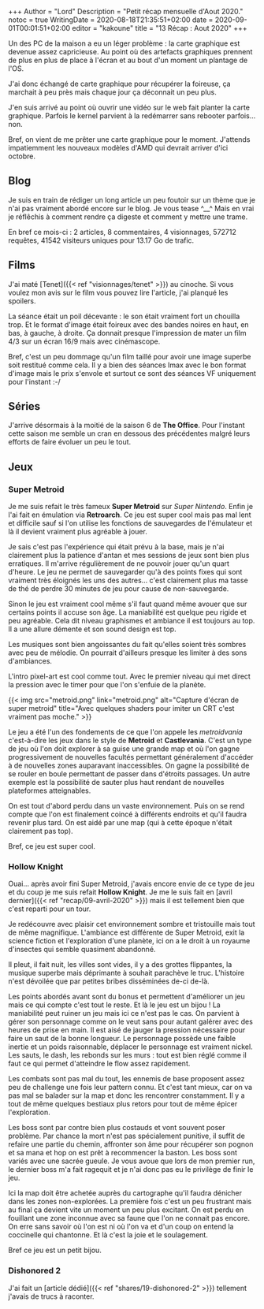 +++
Author = "Lord"
Description = "Petit récap mensuelle d'Aout 2020."
notoc = true
WritingDate = 2020-08-18T21:35:51+02:00
date = 2020-09-01T00:01:51+02:00
editor = "kakoune"
title = "13 Récap : Aout 2020" 
+++

Un des PC de la maison a eu un léger problème : la carte graphique est devenue assez capricieuse.
Au point où des artefacts graphiques prennent de plus en plus de place à l'écran et au bout d'un moment un plantage de l'OS.

J'ai donc échangé de carte graphique pour récupérer la foireuse, ça marchait à peu près mais chaque jour ça déconnait un peu plus.

J'en suis arrivé au point où ouvrir une vidéo sur le web fait planter la carte graphique.
Parfois le kernel parvient à la redémarrer sans rebooter parfois… non.

Bref, on vient de me prêter une carte graphique pour le moment.
J'attends impatiemment les nouveaux modèles d'AMD qui devrait arriver d'ici octobre.

## Blog

Je suis en train de rédiger un long article un peu foutoir sur un thème que je n'ai pas vraiment abordé encore sur le blog.
Je vous tease ^__^
Mais en vrai je réflêchis à comment rendre ça digeste et comment y mettre une trame.

En bref ce mois-ci : 2 articles, 8 commentaires, 4 visionnages, 572712 requêtes, 41542 visiteurs uniques pour 13.17 Go de trafic.

## Films
J'ai maté [Tenet]({{< ref "visionnages/tenet" >}}) au cinoche.
Si vous voulez mon avis sur le film vous pouvez lire l'article, j'ai planqué les spoilers.

La séance était un poil décevante : le son était vraiment fort un chouilla trop.
Et le format d'image était foireux avec des bandes noires en haut, en bas, à gauche, à droite.
Ça donnait presque l'impression de mater un film 4/3 sur un écran 16/9 mais avec cinémascope.

Bref, c'est un peu dommage qu'un film taillé pour avoir une image superbe soit restitué comme cela.
Il y a bien des séances Imax avec le bon format d'image mais le prix s'envole et surtout ce sont des séances VF uniquement pour l'instant :-/

## Séries
J'arrive désormais à la moitié de la saison 6 de **The Office**.
Pour l'instant cette saison me semble un cran en dessous des précédentes malgré leurs efforts de faire évoluer un peu le tout.

## Jeux

### Super Metroid
Je me suis refait le très fameux **Super Metroid** sur *Super Nintendo*.
Enfin je l'ai fait en émulation via **Retroarch**.
Ce jeu est super cool mais pas mal lent et difficile sauf si l'on utilise les fonctions de sauvegardes de l'émulateur et là il devient vraiment plus agréable à jouer.

Je sais c'est pas l'expérience qui était prévu à la base, mais je n'ai clairement plus la patience d'antan et mes sessions de jeux sont bien plus erratiques.
Il m'arrive régulièrement de ne pouvoir jouer qu'un quart d'heure.
Le jeu ne permet de sauvegarder qu'à des points fixes qui sont vraiment très éloignés les uns des autres… c'est clairement plus ma tasse de thé de perdre 30 minutes de jeu pour cause de non-sauvegarde.

Sinon le jeu est vraiment cool même s'il faut quand même avouer que sur certains points il accuse son âge.
La maniabilité est quelque peu rigide et peu agréable.
Cela dit niveau graphismes et ambiance il est toujours au top.
Il a une allure démente et son sound design est top.

Les musiques sont bien angoissantes du fait qu'elles soient très sombres avec peu de mélodie.
On pourrait d'ailleurs presque les limiter à des sons d'ambiances.

L'intro pixel-art est cool comme tout.
Avec le premier niveau qui met direct la pression avec le timer pour que l'on s'enfuie de la planète.

{{< img src="metroid.png" link="metroid.png" alt="Capture d'écran de super metroid" title="Avec quelques shaders pour imiter un CRT c'est vraiment pas moche." >}}

Le jeu a été l'un des fondements de ce que l'on appele les *metroidvania* c'est-à-dire les jeux dans le style de **Metroid** et **Castlevania**.
C'est un type de jeu où l'on doit explorer à sa guise une grande map et où l'on gagne progressivement de nouvelles facultés permettant généralement d'accéder à de nouvelles zones auparavant inaccessibles.
On gagne la possibilité de se rouler en boule permettant de passer dans d'étroits passages.
Un autre exemple est la possibilité de sauter plus haut rendant de nouvelles plateformes atteignables.

On est tout d'abord perdu dans un vaste environnement.
Puis on se rend compte que l'on est finalement coincé à différents endroits et qu'il faudra revenir plus tard.
On est aidé par une map (qui à cette époque n'était clairement pas top).

Bref, ce jeu est super cool.

### Hollow Knight
Ouai… après avoir fini Super Metroid, j'avais encore envie de ce type de jeu et du coup je me suis refait **Hollow Knight**.
Je me le suis fait en [avril dernier]({{< ref "recap/09-avril-2020" >}}) mais il est tellement bien que c'est reparti pour un tour.

Je redécouvre avec plaisir cet environnement sombre et tristouille mais tout de même magnifique.
L'ambiance est différente de Super Metroid, exit la science fiction et l'exploration d'une planète, ici on a le droit à un royaume d'insectes qui semble quasiment abandonné.

Il pleut, il fait nuit, les villes sont vides, il y a des grottes flippantes, la musique superbe mais déprimante à souhait parachève le truc.
L'histoire n'est dévoilée que par petites bribes disséminées de-ci de-là.

Les points abordés avant sont du bonus et permettent d'améliorer un jeu mais ce qui compte c'est tout le reste.
Et là le jeu est un bijou !
La maniabilité peut ruiner un jeu mais ici ce n'est pas le cas.
On parvient à gérer son personnage comme on le veut sans pour autant galérer avec des heures de prise en main.
Il est aisé de jauger la pression nécessaire pour faire un saut de la bonne longueur.
Le personnage possède une faible inertie et un poids raisonnable, déplacer le personnage est vraiment nickel.
Les sauts, le dash, les rebonds sur les murs : tout est bien réglé comme il faut ce qui permet d'atteindre le flow assez rapidement.

Les combats sont pas mal du tout, les ennemis de base proposent assez peu de challenge une fois leur pattern connu.
Et c'est tant mieux, car on va pas mal se balader sur la map et donc les rencontrer constamment.
Il y a tout de même quelques bestiaux plus retors pour tout de même épicer l'exploration.

Les boss sont par contre bien plus costauds et vont souvent poser problème.
Par chance la mort n'est pas spécialement punitive, il suffit de refaire une partie du chemin, affronter son âme pour récupérer son pognon et sa mana et hop on est prêt à recommencer la baston.
Les boss sont variés avec une sacrée gueule.
Je vous avoue que lors de mon premier run, le dernier boss m'a fait ragequit et je n'ai donc pas eu le privilège de finir le jeu.

Ici la map doit être achetée auprès du cartographe qu'il faudra dénicher dans les zones non-explorées.
La première fois c'est un peu frustrant mais au final ça devient vite un moment un peu plus excitant.
On est perdu en fouillant une zone inconnue avec sa faune que l'on ne connait pas encore.
On erre sans savoir où l'on est ni où l'on va et d'un coup on entend la coccinelle qui chantonne.
Et là c'est la joie et le soulagement.

Bref ce jeu est un petit bijou.

### Dishonored 2
J'ai fait un [article dédié]({{< ref "shares/19-dishonored-2" >}}) tellement j'avais de trucs à raconter.

